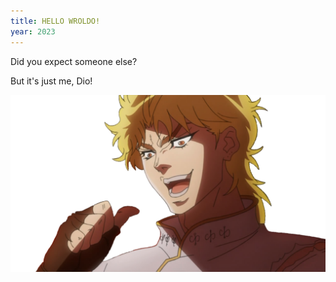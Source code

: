 ```yaml
---
title: HELLO WROLDO!
year: 2023
---
```


Did you expect someone else? 

But it's just me, Dio!

![](../images/dio.png)